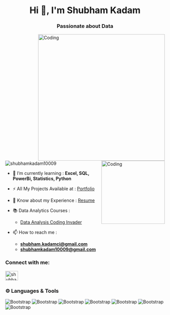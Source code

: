 <h1 align="center">Hi 👋, I'm Shubham Kadam</h1>
<h3 align="center">Passionate about Data</h3>
<img align="right" alt="Coding" width="400" src="https://media3.giphy.com/media/v1.Y2lkPTc5MGI3NjExYTc2MmI5ZDI2ODBhM2Q1ZThlOWQ5N2RlYjJhOWMyNWFhMDI3NzQ1ZiZlcD12MV9pbnRlcm5hbF9naWZzX2dpZklkJmN0PWc/qgQUggAC3Pfv687qPC/giphy.gif">
<img align="right" alt="Coding" width="200" src="https://www.careerguide.com/career/wp-content/uploads/2021/08/570bfa_93eba704821a45119d72f3c091263817_mv2.gif">

<p align="left"> <img src="https://komarev.com/ghpvc/?username=shubhamkadam10009&label=Profile%20views&color=0e75b6&style=flat" alt="shubhamkadam10009" /> </p>

- 🌱 I’m currently learning : **Excel, SQL, PowerBi, Statistics, Python**

- ⚡ All My Projects Available at : [Portfolio](https://github.com/shubhamkadam10009/Data-Analysis-Portfolio)
- 📄 Know about my Experience : [Resume](https://drive.google.com/file/d/18muUNksuXdxrGFZmfg-vG27seXBKKRaW/view?usp=drive_link)
- 📚 Data Analytics Courses :
  - [Data Analysis Coding Invader](https://codinginvaders.com/certificate?path=https://storage.yandexcloud.net/test11/DA_certificates/August%202023/4-Shubham-Mangesh-Kadam.jpg)
- 📫 How to reach me :
   - **shubham.kadamci@gmail.com**
   - **shubhamkadam10009@gmail.com** 

<h3 align="left">Connect with me:</h3>
<p align="left">
<a href="https://www.linkedin.com/in/shubham-kadam-a4167a253?lipi=urn%3Ali%3Apage%3Ad_flagship3_profile_view_base_contact_details%3BC54RKzPASraS6hYBzUnj%2Bg%3D%3D" target="blank"><img align="center" src="https://raw.githubusercontent.com/rahuldkjain/github-profile-readme-generator/master/src/images/icons/Social/linked-in-alt.svg" alt="shubham kadam" height="30" width="40" /></a>

</p>



### ⚙️ Languages & Tools

![Bootstrap](https://img.shields.io/badge/-Excel-05122A?style=flat-square&logo=Excel&color=bb8b8b) ![Bootstrap](https://img.shields.io/badge/-Python-05122A?style=flat-square&logo=Python&color=bb8b8b) ![Bootstrap](https://img.shields.io/badge/-MySQL-05122A?style=flat-square&logo=MySQL&color=bb8b8b) ![Bootstrap](https://img.shields.io/badge/-PostgreSQL-05122A?style=flat-square&logo=PostgreSQL&color=bb8b8b) ![Bootstrap](https://img.shields.io/badge/-Pandas-05122A?style=flat-square&logo=Pandas&color=bb8b8b) ![Bootstrap](https://img.shields.io/badge/-Numpy-05122A?style=flat-square&logo=Numpy&color=bb8b8b) ![Bootstrap](https://img.shields.io/badge/-PowerBi-05122A?style=flat-square&logo=PowerBi&color=bb8b8b)



